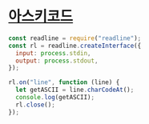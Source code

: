 # [아스키코드](https://www.acmicpc.net/problem/11654)
```javascript
const readline = require("readline");
const rl = readline.createInterface({
  input: process.stdin,
  output: process.stdout,
});

rl.on("line", function (line) {
  let getASCII = line.charCodeAt();
  console.log(getASCII);
  rl.close();
});
```

